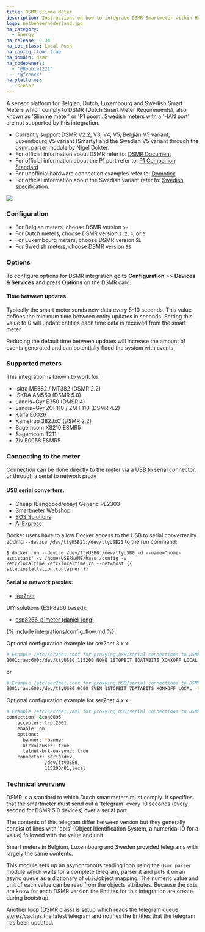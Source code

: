 ```yaml
---
title: DSMR Slimme Meter
description: Instructions on how to integrate DSMR Smartmeter within Home Assistant.
logo: netbeheernederland.jpg
ha_category:
  - Energy
ha_release: 0.34
ha_iot_class: Local Push
ha_config_flow: true
ha_domain: dsmr
ha_codeowners:
  - '@Robbie1221'
  - '@frenck'
ha_platforms:
  - sensor
---
```


A sensor platform for Belgian, Dutch, Luxembourg and Swedish Smart Meters which comply to DSMR (Dutch Smart Meter Requirements), also known as 'Slimme meter' or 'P1 poort'. Swedish meters with a 'HAN port' are not supported by this integration.

- Currently support DSMR V2.2, V3, V4, V5, Belgian V5 variant, Luxembourg V5 variant (Smarty) and the Swedish V5 variant through the [dsmr_parser](https://github.com/ndokter/dsmr_parser) module by Nigel Dokter.
- For official information about DSMR refer to: [DSMR Document](https://www.netbeheernederland.nl/dossiers/slimme-meter-15)
- For official information about the P1 port refer to: [P1 Companion Standard](https://www.netbeheernederland.nl/_upload/Files/Slimme_meter_15_a727fce1f1.pdf)
- For unofficial hardware connection examples refer to: [Domoticx](http://domoticx.com/p1-poort-slimme-meter-hardware/)
- For official information about the Swedish variant refer to: [Swedish specification](https://www.energiforetagen.se/globalassets/energiforetagen/det-erbjuder-vi/kurser-och-konferenser/elnat/branschrekommendation-lokalt-granssnitt-v2_0-201912.pdf).

<p class='img'>
<img src='/images/screenshots/dsmr.png' />
</p>

### Configuration

- For Belgian meters, choose DSMR version `5B`
- For Dutch meters, choose DSMR version `2.2`, `4`, or `5`
- For Luxembourg meters, choose DSMR version `5L`
- For Swedish meters, choose DSMR version `5S`

### Options

To configure options for DSMR integration go to **Configuration** >> **Devices & Services** and press **Options** on the DSMR card.

#### Time between updates

Typically the smart meter sends new data every 5-10 seconds. This value defines the minimum time between entity updates in seconds. Setting this value to 0 will update entities each time data is received from the smart meter.

<div class='note warning'>
Reducing the default time between updates will increase the amount of events generated and can potentially flood the system with events.
</div>

### Supported meters

This integration is known to work for:

- Iskra ME382 / MT382 (DSMR 2.2)
- ISKRA AM550 (DSMR 5.0)
- Landis+Gyr E350 (DMSR 4)
- Landis+Gyr ZCF110 / ZM F110 (DSMR 4.2)
- Kaifa E0026
- Kamstrup 382JxC (DSMR 2.2)
- Sagemcom XS210 ESMR5
- Sagemcom T211 
- Ziv E0058 ESMR5

### Connecting to the meter

Connection can be done directly to the meter via a USB to serial connector, or through a serial to network proxy

#### USB serial converters:

- Cheap (Banggood/ebay) Generic PL2303
- [Smartmeter Webshop](https://sites.google.com/site/nta8130p1smartmeter/webshop)
- [SOS Solutions](https://www.sossolutions.nl/slimme-meter-kabel)
- [AliExpress](https://nl.aliexpress.com/item/32945187155.html)

Docker users have to allow Docker access to the USB to serial converter by adding `--device /dev/ttyUSB21:/dev/ttyUSB21` to the run command:

```hass
$ docker run --device /dev/ttyUSB0:/dev/ttyUSB0 -d --name="home-assistant" -v /home/USERNAME/hass:/config -v /etc/localtime:/etc/localtime:ro --net=host {{ site.installation.container }}
```

#### Serial to network proxies:

- [ser2net](http://ser2net.sourceforge.net)

DIY solutions (ESP8266 based):

- [esp8266_p1meter (daniel-jong)](https://github.com/daniel-jong/esp8266_p1meter)

{% include integrations/config_flow.md %}

Optional configuration example for ser2net 3.x.x:

```sh
# Example /etc/ser2net.conf for proxying USB/serial connections to DSMRv4 smart meters
2001:raw:600:/dev/ttyUSB0:115200 NONE 1STOPBIT 8DATABITS XONXOFF LOCAL -RTSCTS
```
or
```sh
# Example /etc/ser2net.conf for proxying USB/serial connections to DSMRv2.2 smart meters
2001:raw:600:/dev/ttyUSB0:9600 EVEN 1STOPBIT 7DATABITS XONXOFF LOCAL -RTSCTS
```

Optional configuration example for ser2net 4.x.x:

```sh
# Example /etc/ser2net.yaml for proxying USB/serial connections to DSMRv4 smart meters
connection: &con0096
    accepter: tcp,2001
    enable: on
    options:
      banner: *banner
      kickolduser: true
      telnet-brk-on-sync: true
    connector: serialdev,
              /dev/ttyUSB0,
              115200n81,local
```

### Technical overview

DSMR is a standard to which Dutch smartmeters must comply. It specifies that the smartmeter must send out a 'telegram' every 10 seconds (every second for DSMR 5.0 devices) over a serial port.

The contents of this telegram differ between version but they generally consist of lines with 'obis' (Object Identification System, a numerical ID for a value) followed with the value and unit.

Smart meters in Belgium, Luxembourg and Sweden provided telegrams with largely the same contents.

This module sets up an asynchronous reading loop using the `dsmr_parser` module which waits for a complete telegram, parser it and puts it on an async queue as a dictionary of `obis`/object mapping. The numeric value and unit of each value can be read from the objects attributes. Because the `obis` are know for each DSMR version the Entities for this integration are create during bootstrap.

Another loop (DSMR class) is setup which reads the telegram queue, stores/caches the latest telegram and notifies the Entities that the telegram has been updated.
